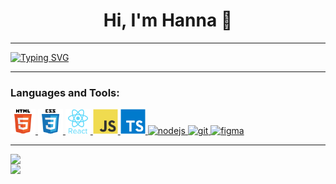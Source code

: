 <h1 align="center"> Hi, I'm Hanna 👋 </h1>

---

[![Typing SVG](https://readme-typing-svg.herokuapp.com?color=%2336BCF7&lines=A+passionate+frontend+developer)](https://git.io/typing-svg)

---

<h3 align="left">Languages and Tools:</h3>
<p align="left">
  <a href="https://www.w3.org/html/" target="_blank" rel="noreferrer">
    <img title="HTML5" src="https://raw.githubusercontent.com/devicons/devicon/master/icons/html5/html5-original-wordmark.svg" alt="html5" width="40" height="40"/>
  </a><a href="https://www.w3schools.com/css/" target="_blank" rel="noreferrer">
    <img title="CSS3" src="https://raw.githubusercontent.com/devicons/devicon/master/icons/css3/css3-original-wordmark.svg" alt="css3" width="40" height="40"/>
  </a><a href="https://reactjs.org/" target="_blank" rel="noreferrer">
    <img title="React" src="https://raw.githubusercontent.com/devicons/devicon/master/icons/react/react-original-wordmark.svg" alt="react" width="40" height="40"/>
  </a><a href="https://developer.mozilla.org/en-US/docs/Web/JavaScript" target="_blank" rel="noreferrer">
    <img title="JavaScript" src="https://raw.githubusercontent.com/devicons/devicon/master/icons/javascript/javascript-original.svg" alt="javascript" width="40" height="40"/>
  </a><a href="https://www.typescriptlang.org/" target="_blank" rel="noreferrer">
    <img title="TypeScript" src="https://raw.githubusercontent.com/devicons/devicon/master/icons/typescript/typescript-original.svg" alt="typescript" width="40" height="40"/>
  </a><a href="https://nodejs.org" target="_blank" rel="noreferrer">
    <img title="Node.js" src="https://img.icons8.com/color/48/000000/nodejs.png" alt="nodejs" width="40" height="40"/>
  </a><a href="https://git-scm.com/" target="_blank" rel="noreferrer">
    <img title="Git" src="https://www.vectorlogo.zone/logos/git-scm/git-scm-icon.svg" alt="git" width="40" height="40"/>
  </a><a href="https://www.figma.com/" target="_blank" rel="noreferrer">
    <img title="Figma" src="https://www.vectorlogo.zone/logos/figma/figma-icon.svg" alt="figma" width="40" height="40"/>
  </a>
</p>

---
<div>
    <div style="display: flex; flex-direction: column;">
        <img align=top src="https://github-readme-stats.vercel.app/api/top-langs/?username=HannaAssaf&layout=compact&show_icons=true&title_color=ffffff&icon_color=34abeb&text_color=daf7dc&bg_color=151515"/>
        <img align=top src="https://github-readme-stats.vercel.app/api?username=HannaAssaf&show_icons=true&title_color=ffffff&icon_color=34abeb&text_color=daf7dc&bg_color=151515"/>
    <div>
</div>


